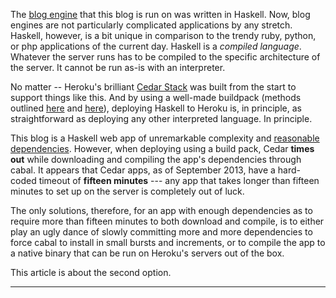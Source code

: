 The [blog engine][engine] that this blog is run on was written in Haskell.
Now, blog engines are not particularly complicated applications by any
stretch. Haskell, however, is a bit unique in comparison to the trendy ruby,
python, or php applications of the current day.  Haskell is a *compiled
language*.  Whatever the server runs has to be compiled to the specific
architecture of the server.  It cannot be run as-is with an interpreter.

<!-- Now, blog engines are not particularly complicated applications by any -->
<!-- stretch.  They're only one step above the Pastie Clone and the Todo List, and -->
<!-- if you don't expect to be able to add posts between deploys, are even simpler -->
<!-- in that they may be *completely static* and every page pre-compiled to html -->
<!-- before it even reaches the server. -->

No matter -- Heroku's brilliant [Cedar Stack][cedar] was built from the start
to support things like this.  And by using a well-made buildpack (methods
outlined [here][method1] and [here][method2]), deploying Haskell to Heroku is,
in principle, as straightforward as deploying any other interpreted language.
In principle.

This blog is a Haskell web app of unremarkable complexity and
[reasonable dependencies][dependencies].  However, when deploying using a
build pack, Cedar **times out** while downloading and compiling the app's
dependencies through cabal.  It appears that Cedar apps, as of September 2013,
have a hard-coded timeout of **fifteen minutes** --- any app that takes longer
than fifteen minutes to set up on the server is completely out of luck.

The only solutions, therefore, for an app with enough dependencies as to
require more than fifteen minutes to both download and compile, is to either
play an ugly dance of slowly committing more and more dependencies to force
cabal to install in small bursts and increments, or to compile the app to a
native binary that can be run on Heroku's servers out of the box.

This article is about the second option.

[engine]: https://github.com/mstksg/blog
[cedar]: https://devcenter.heroku.com/articles/cedar
[method1]: http://adit.io/posts/2013-04-15-making-a-website-with-haskell.html#deploying-to-heroku
[method2]: http://blog.begriffs.com/2013/08/deploying-yesod-to-heroku-with-postgres.html
[dependencies]: https://github.com/mstksg/blog/blob/master/blog.cabal#L20-52


<!-- Program?  What's a program? -->
<!-- --------------------------- -->

<!-- Let's jump right to the core of the issue here and get down and dirty, -->
<!-- philosophically. -->

<!-- When you think about writing a program, what do you think of? -->

<!-- You might think of code in a compiled low-level language like C.  You might -->
<!-- think of code in a scripting language, like Python or Ruby.  You might have -->
<!-- even jumped straight to thinking about assembly or machine code. -->

<!-- What do all of these ideas of programming have in common?  In all of these, -->
<!-- you are *writing instructions to manipulate memory*.  This is especially -->
<!-- obvious in assembly...it's somewhat obvious in C (where all memory is -->
<!-- essentially a giant array of bytes, and the program revolves around -->
<!-- manipulating chunks of those bytes at a time).  It's a little less obvious in -->
<!-- a scripting language, but scripting languages can be thought about as a list -->
<!-- of lines for a runtime environment to execute, in order to modify/manipulate -->
<!-- memory. -->

<!-- ### What is it really? -->

<!-- There are some slight issues with this definition of the "idea" of -->
<!-- programming, because in a way it betrays a lot of what we mentally do when we -->
<!-- program.  It betrays the abstractions that we spend so much effort to -->
<!-- carefully craft.  It betrays key principles in modular code or object oriented -->
<!-- programming. -->

<!-- When you work with a data structure, such as a hash table, for example, you -->
<!-- don't actually think about the low-level shuffling of bits for the complex -->
<!-- storage and lookup operations.  When you deal with an object-oriented library, -->
<!-- for example, you make method calls without any care about what memory -->
<!-- shuffling is actually being done. -->

<!-- ### Another thought -->

<!-- I propose that you think about programs not as instructions to manipulate -->
<!-- memory, but as a **language** by which you construct **ideas and concepts** -->
<!-- and structures, and the way those ideas and constructs interact.  A program is -->
<!-- not the manipulation of memory, but rather the manipulation of *ideas*. -->

<!-- So what is compilation?  Compilation is the process of turning ideas into an -->
<!-- "executable" data structure.  As most of us have learned it, compilation is -->
<!-- turning the text file (ideas) into machine code.  But really, is machine code -->
<!-- the "inherent" target of a program?  What about turning the ideas in a text -->
<!-- file into, say...executable javascript code?  What about turning the ideas in -->
<!-- a text file into a screenplay that actors can act out on camera and complete a -->
<!-- computation? -->

<!-- Think hard about "separating" the **ideas/concepts** of coding with a possible -->
<!-- **execution environment** of those ideas.  This is like saying how "ideas" of -->
<!-- human thought can be put into multiple languages.  The idea is an entity in -->
<!-- and of itself, and is not "tied" to a spoken sound representation, or a -->
<!-- particular execution environment. -->

<!-- Another Model -->
<!-- ------------- -->

<!-- In functional languages, everything is a function that returns an answer given -->
<!-- inputs. -->

<!-- So what if our "pure" functions return...instructions? -->

<!-- What about instead of thinking about a program as a list of instructions for a -->
<!-- computer...we thought about a program as a function that **returns** a list of -->
<!-- instructions? -->

<!-- Let's put this thought aside for a bit and imagine a DSL we can embed in Ruby. -->

<!-- ### A simple implementation -->

<!-- Let's say that our DSL in ruby will output some list of instructions.  It'll -->
<!-- be in the form of a list of symbols. -->

<!-- Let's create a sample program in this DSL: -->

<!-- ~~~ruby -->

<!-- def get_and_say_n_times(n) -->
<!--   instruction_list = [] -->
<!--   instruction_list << [:getline] -->
<!--   instruction_list << [:store_result_in, "to_say"] -->
<!--   n.times do -->
<!--     instruction_list << [:print_line, "to_say"] -->
<!--   end -->
<!-- end -->

<!-- get_and_say_n_times(4) -->
<!-- # [ [:getline], -->
<!-- #   [:store_result_in, "to_say"], -->
<!-- #   [:print_line, "to_say"], -->
<!-- #   [:print_line, "to_say"], -->
<!-- #   [:print_line, "to_say"], -->
<!-- #   [:print_line, "to_say"] ] -->

<!-- ~~~ -->

<!-- Let's break down how this is going to work: -->

<!-- 1.  The interpreter will move down the list, executing each instruction -->
<!--     one-by-one. -->
<!-- 2.  Every list item will have access to the result of the item before. -->
<!-- 3.  The first item in each instruction is the instruction, and rest are the -->
<!--     parameters. -->

<!-- So this `get_and_say_n_times` will take a number and return a program that -->
<!-- takes a string in stdin and echoes it *n* times. -->






<!-- Let's make a big leap of concepts.  How about we create some sort of dsl for -->
<!-- Ruby where we can make ruby -->





-----

<!-- What is Purity? -->
<!-- --------------- -->

<!-- Let's think --> 






<!-- What does this look like, practically?  The function *sin(x)*, for example, -->
<!-- does not imply any change in the world.  Sure, if you sit down and try to -->
<!-- calculate the sine of some number, you might change the state of your paper -->
<!-- and pencil. But the actual mathematical ideal of the sine function...it does -->
<!-- not involve any change in the world, -->
<!-- [lest we run into some really big problems][smbc]. The entire idea kind of -->
<!-- breaks down if you try to imagine it. Multiplication is an abstract, -->
<!-- non-physical concept.  Not a physical machine you run.  And why should two -->
<!-- times two change every time you calculate it? -->

<!-- [smbc]: http://www.smbc-comics.com/?id=2595 -->











<!-- ### Maybe? -->

<!-- What do I mean? -->

<!-- Let's look at the most obvious container -- a `Maybe a`.  A `Maybe a` is a -->
<!-- container that can either be `Just a` (representing a succesful result `a`) or -->
<!-- a `Nothing` (representing a failed result). -->

<!-- <aside> -->
<!--     ###### Aside -->

<!-- Hi!  These asides are going to be for you readers that are unfamiliar with -->
<!-- Haskell syntax.  Feel free to ignore them if you already feel comfortable. -->

<!-- Anyways, if you've ever done any object-oriented programming, you might be -->
<!-- able to think of `Maybe a` as an abstract/virtual superclass with -->
<!-- templates/generics --- `Maybe<a>`, kinda.  And that superclass has two -->
<!-- subclasses: `Just<a>`, which has one public instance variable of type `a`, and -->
<!-- `Nothing`, which contains no instance variables. -->
<!-- </aside> -->

<!-- The Monad instance of Maybe is useful because it allows us to chain -->
<!-- failable-computations. -->

<!-- For example, the `halve` function, which returns ``Just (x `div` 2)`` on a -->
<!-- succesful halving, or `Nothing` on an unsuccesful halving: -->

<!-- ~~~haskell -->
<!-- halve :: Int -> Maybe Int                       -- 1 -->
<!-- halve x | even x    = Just (x `div` 2)          -- 2 -->
<!--         | otherwise = Nothing                   -- 3 -->
<!-- ~~~ -->

<!-- <aside> -->
<!--     ###### Aside -->

<!-- Hi again!  There are some quick syntax features here. -->

<!-- 1.  This first line declares that the type of the function `halve` is `Int -> -->
<!--     Maybe Int`, which means that it takes in an `Int` and returns a `Maybe -->
<!--     Int` --- an integer wrapped in a "Maybe" container. -->
<!-- 2.  This says that if x is even, then return a succesful ``Just (x `div` 2)``. -->
<!--     ``x `div` 2`` is basically x divided by two, in case you couldn't guess -->
<!--     already. -->
<!-- 3.  Otherwise, return `Nothing` --- a failure. -->
<!-- </aside> -->

<!-- ~~~haskell -->
<!-- λ: halve 6 -->
<!-- Just 3 -->
<!-- λ: halve 7 -->
<!-- Nothing -->
<!-- ~~~ -->

<!-- <aside> -->
<!--     ###### Aside -->

<!-- In this article, code that begins with `λ: ` represents commands to be entered -->
<!-- at the interactive prompt, ghci.  Code that doesn't is actual source code. -->
<!-- </aside> -->

<!-- How would we write `halveTwice`? -->

<!-- ~~~haskell -->
<!-- halveTwice :: Int -> Maybe Int -->
<!-- halveTwice x = -->
<!--     case halve x of                             -- 1 -->
<!--         Just x2 -> halve x2 -->
<!--         Nothing -> Nothing -->
<!-- ~~~ -->

<!-- <aside> -->
<!--     ###### Aside -->

<!-- 1.  Like a case/switch statement in any language, the path it takes depends on -->
<!--     what you give it.  In this case, it calculates `halve x`, and decides with -->
<!--     path depending on what `halve x` is. -->
<!-- </aside> -->

<!-- ~~~haskell -->
<!-- λ: halveTwice 6 -->
<!-- Nothing -->
<!-- λ: halveTwice 8 -->
<!-- Just 2 -->
<!-- ~~~ -->

<!-- Okay, this isn't too clean code.  What about `halveThrice`? -->

<!-- ~~~haskell -->
<!-- halveThrice :: Int -> Maybe Int -->
<!-- halveThrice x = -->
<!--     case halve x of -->
<!--         Just x2 -> -->
<!--             case halve x2 of -->
<!--                 Just x3     -> halve x3 -->
<!--                 Nothing     -> Nothing -->
<!--         Nothing     -> -->
<!--             Nothing -->
<!-- ~~~ -->

<!-- ~~~haskel -->
<!-- λ: halveThrice 4 -->
<!-- Nothing -->
<!-- λ: halveThrice 8 -->
<!-- Just 1 -->
<!-- ~~~ -->

<!-- Now that's just downright ugly. -->

<!-- What are we trying to do here, exactly? -->

<!-- Basically, we want to generate a new `Maybe` based on what a current `Maybe` -->
<!-- contains.  We want to chain these. -->

<!-- Monads to the rescue! -->

<!-- ~~~haskell -->
<!-- halveTwice :: Int -> Maybe Int -->
<!-- halveTwice = (halve x) >>= halve -->

<!-- halveThrice :: Int -> Maybe Int -->
<!-- halveThrice = (halve x) >>= halve >>= halve -->
<!-- ~~~ -->

<!-- And that's it! -->

<!-- `>>=` takes care of the plumbing (the ugly case statements) for us and -->
<!-- abstracts it away.  Want to know how?  Too bad!  This isn't a monad tutorial! -->
<!-- Read a real one :) -->

<!-- Anyways, the cool thing about monads in Haskell is that Haskell provides -->
<!-- convenient syntactic sugar for using `>>=`: -->

<!-- ~~~haskell -->
<!-- halveTwice :: Int -> Maybe Int -->
<!-- halveTwice x = do -->
<!--     x2  <- halve x -->
<!--     halve x2 -->
<!-- ~~~ -->

<!-- which is the same as: -->

<!-- ~~~haskell -->
<!-- halveTwice :: Int -> Maybe Int -->
<!-- halveTwice x = halve x >>= (\x2 -> halve x2)    -- 1 -->
<!-- ~~~ -->

<!-- which is -->

<!-- ~~~haskell -->
<!-- halveTwice :: Int -> Maybe Int -->
<!-- halveTwice x = halve x >>= halve -->
<!-- ~~~ -->

<!-- <aside> -->
<!--     ###### Aside -->

<!-- 1. Haskell has the construct `(\x -> f x)` which is basically a function that -->
<!--    takes `x` and returns `f x`.  So `(\x2 -> halve x2)` is a function that -->
<!--    takes an `x2` and returns `halve x2`.  This is exactly the same as the -->
<!--    function `halve` --- it takes an `x` and returns `halve x`. -->
<!-- </aside> -->

<!-- We can also do `halveFourTimes`: -->

<!-- ~~~haskell -->
<!-- halveFourTimes :: Int -> Maybe Int -->
<!-- halveFourTimes x = do -->
<!--     x2 <- halve x -->
<!--     x3 <- halve x2 -->
<!--     x4 <- halve x3 -->
<!--     halve x4 -->
<!-- ~~~ -->

<!-- Imagine having to do that manually! -->

<!-- ### The do block -->

<!-- Note one interesting thing about a `>>=` based definition of `halveFourTimes`: -->

<!-- ~~~haskell -->
<!-- halveFourTimes :: Int -> Maybe Int -->
<!-- halveFourTimes = halve x >>= halve >>= halve >>= halve -->
<!-- ~~~ -->

<!-- Note that at any time, if *any* of those `halve`s fail, the entire thing -->
<!-- fails. -->

<!-- This is how `Maybe` works --- if a computation fails, then all computations -->
<!-- deriving from that computation will also fail, necessarily. -->

<!-- Think about something like this: -->

<!-- ~~~haskell -->
<!-- halveFourTimesOops :: Int -> Maybe Int -->
<!-- halveFourTimesOops x = do -->
<!--     x2 <- halve x -->
<!--     x3 <- halve x2 -->
<!--     _  <- Nothing                       -- 1 -->
<!--     x4 <- halve x3 -->
<!--     halve x4 -->
<!-- ~~~ -->

<!-- <aside> -->
<!--     ###### Aside -->

<!-- 1.  An underscore `_` in Haskell is a wildcard; basically, it says "store this -->
<!--     value somewhere, but I don't need it again ever so I won't even bother -->
<!--     giving it a name." -->
<!-- </aside> -->

<!-- Now watch: -->

<!-- ~~~haskell -->
<!-- λ: halveFourTimes 32 -->
<!-- Just 2 -->
<!-- λ: halveFourTimesOops 32 -->
<!-- Nothing -->
<!-- ~~~ -->

<!-- That's what `Maybe` really is --- it chains together failable computations. -->
<!-- But if at any point in time, a computaion fails, then the entire full chained -->
<!-- computation is now a failure, no matter what. -->

<!-- To convince you, let's break down a simple `>>=` style chaining of -->
<!-- `halveTwiceOops`: -->

<!-- ~~~haskell -->
<!-- λ: halve 8 >>= (\_ -> Nothing) >>= halve -->
<!-- Nothing -->
<!-- ~~~ -->

<!-- What is `halve 8 >>= (\_ -> Nothing)`, anyway?  It is "ignore the result of -->
<!-- `halve 8` and return `Nothing` no matter what": -->

<!-- ~~~haskell -->
<!-- λ: halve 8 >>= (\_ -> Nothing) -->
<!-- Nothing -->
<!-- ~~~ -->

<!-- So obviously, we expect `Nothing >>= halve` to return `Nothing`...you can't -->
<!-- halve a failure! -->

<!-- ~~~haskell -->
<!-- λ: Nothing >>= halve -->
<!-- Nothing -->
<!-- ~~~ -->

<!-- So that's why, if at any point along the chain you have a failure, the entire -->
<!-- thing fails. -->

<!-- Okay, now let's get to the actual problem (finally!). -->















<!-- Okay, let's back up.  When we say "functor", we mean things that have the -->
<!-- ability to apply functions "inside" them. -->

<!-- ~~~haskell -->
<!-- -- Normal function application, with $ -->
<!-- λ: (*2) $ 3 -->
<!-- 6 -->
<!-- -- Function application inside a container, with <$> -->
<!-- λ: (*2) <$> [3] -->
<!-- [6] -->
<!-- λ: (*2) <$> Just 3 -->
<!-- -- "Just" is just a container that contains one value, the 3 -->
<!-- Just 6 -->
<!-- λ: (*2) <$> [3,4,5] -->
<!-- [6,8,10] -->
<!-- ~~~ -->

<!-- Note the last one...the List functor...we can say that the list -->
<!-- "simultaneously contains" 3, 4, and 5...just like a Maybe "contains" a 3.  So -->
<!-- when we apply the function `(*2)` (the doubling function) to what is "inside" -->
<!-- a List...we apply it to all things simultaneously inside the list (3, 4, and -->
<!-- 5). -->

<!-- Now, when we say "monad", we mean things that have the ability to create new -->
<!-- objects from the contents of the previous object. -->

<!-- For example, we want to create a `Just something` from the contents of -->
<!-- `Just 5`. So we write a function `f :: Int -> Just Int`, which takes an int -->
<!-- (in this case, the 5) and -->

